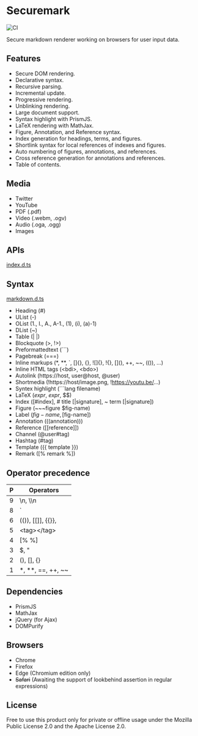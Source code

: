 # Securemark

![CI](https://github.com/falsandtru/securemark/workflows/CI/badge.svg)

Secure markdown renderer working on browsers for user input data.

## Features

- Secure DOM rendering.
- Declarative syntax.
- Recursive parsing.
- Incremental update.
- Progressive rendering.
- Unblinking rendering.
- Large document support.
- Syntax highlight with PrismJS.
- LaTeX rendering with MathJax.
- Figure, Annotation, and Reference syntax.
- Index generation for headings, terms, and figures.
- Shortlink syntax for local references of indexes and figures.
- Auto numbering of figures, annotations, and references.
- Cross reference generation for annotations and references.
- Table of contents.

## Media

- Twitter
- YouTube
- PDF (.pdf)
- Video (.webm, .ogv)
- Audio (.oga, .ogg)
- Images

## APIs

[index.d.ts](index.d.ts)

## Syntax

[markdown.d.ts](markdown.d.ts)

- Heading (#)
- UList (-)
- OList (1., I., A., A-1., (1), (i), (a)-1)
- DList (~)
- Table (| |)
- Blockquote (>, !>)
- Preformattedtext (```)
- Pagebreak (===)
- Inline markups (*, **, `, []{}, {}, ![]{}, !{}, \[](), ++, ~~, (()), ...)
- Inline HTML tags (\<bdi>, \<bdo>)
- Autolink (https://host, user@host, @user)
- Shortmedia (!https://host/image.png, !https://youtu.be/...)
- Syntex highlight (```lang filename)
- LaTeX ($expr$, ${expr}$, $$)
- Index ([#index], # title [|signature], ~ term [|signature])
- Figure (~~~figure $fig-name)
- Label ($fig-name, [$fig-name])
- Annotation (((annotation)))
- Reference ([[reference]])
- Channel (@user#tag)
- Hashtag (#tag)
- Template ({{ template }})
- Remark ([% remark %])

## Operator precedence

|P| Operators              |
|-|------------------------|
|9| \n, \\\n               |
|8| `                      |
|6| (()), [[]], {{}}, ${}$ |
|5| \<tag>\</tag>          |
|4| [% %]                  |
|3| $, "                   |
|2| (), [], {}             |
|1| *, **, ==, ++, ~~      |

## Dependencies

- PrismJS
- MathJax
- jQuery (for Ajax)
- DOMPurify

## Browsers

- Chrome
- Firefox
- Edge (Chromium edition only)
- ~~Safari~~ (Awaiting the support of lookbehind assertion in regular expressions)

## License

Free to use this product only for private or offline usage under the Mozilla Public License 2.0 and the Apache License 2.0.
